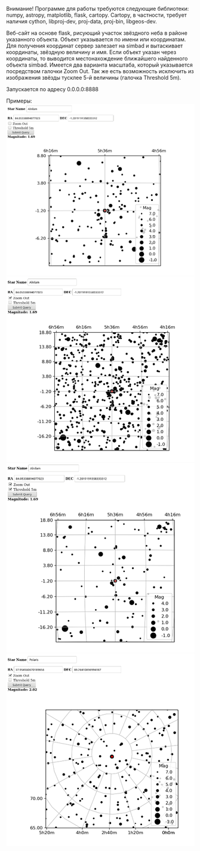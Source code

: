 Внимание!
Программе для работы требуются следующие библиотеки: numpy, astropy,
matplotlib, flask, cartopy.
Cartopy, в частности, требует наличия cython, libproj-dev, proj-data, proj-bin,
libgeos-dev.

Веб-сайт на основе flask, рисующий участок звёздного неба в районе
указанного объекта. Объект указывается по имени или координатам. Для
получения координат сервер залезает на simbad и вытаскивает координаты,
звёздную величину и имя.
Если объект указан через координаты, то выводится местонахождение ближайшего
найденного объекта simbad.
Имеется два варианта масштаба, который указывается посредством галочки Zoom
Out. Так же есть возможность исключить из изображения звёзды тусклее 5-й
величины (галочка Threshold 5m).

Запускается по адресу 0.0.0.0:8888

Примеры:
![Repo List](screenshots/1.png)
![Repo List](screenshots/2.png)
![Repo List](screenshots/3.png)
![Repo List](screenshots/4.png)